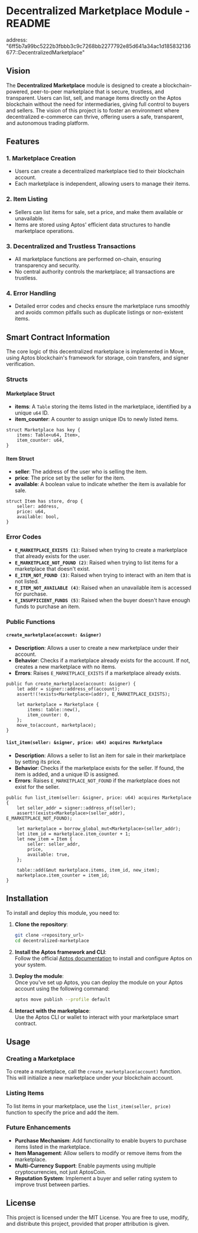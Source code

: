 # Decentralized Marketplace Module - README

address:  "6ff5b7a99bc5222b3fbbb3c9c7268bb2277792e85d641a34ac1d185832136677::DecentralizedMarketplace"

## Vision

The **Decentralized Marketplace** module is designed to create a blockchain-powered, peer-to-peer marketplace that is secure, trustless, and transparent. Users can list, sell, and manage items directly on the Aptos blockchain without the need for intermediaries, giving full control to buyers and sellers. The vision of this project is to foster an environment where decentralized e-commerce can thrive, offering users a safe, transparent, and autonomous trading platform.

## Features

### 1. **Marketplace Creation**
   - Users can create a decentralized marketplace tied to their blockchain account.
   - Each marketplace is independent, allowing users to manage their items.

### 2. **Item Listing**
   - Sellers can list items for sale, set a price, and make them available or unavailable.
   - Items are stored using Aptos' efficient data structures to handle marketplace operations.

### 3. **Decentralized and Trustless Transactions**
   - All marketplace functions are performed on-chain, ensuring transparency and security.
   - No central authority controls the marketplace; all transactions are trustless.

### 4. **Error Handling**
   - Detailed error codes and checks ensure the marketplace runs smoothly and avoids common pitfalls such as duplicate listings or non-existent items.

## Smart Contract Information

The core logic of this decentralized marketplace is implemented in Move, using Aptos blockchain's framework for storage, coin transfers, and signer verification.

### Structs

#### **Marketplace Struct**
- **items**: A `Table` storing the items listed in the marketplace, identified by a unique `u64` ID.
- **item_counter**: A counter to assign unique IDs to newly listed items.

```move
struct Marketplace has key {
    items: Table<u64, Item>,
    item_counter: u64,
}
```

#### **Item Struct**
- **seller**: The address of the user who is selling the item.
- **price**: The price set by the seller for the item.
- **available**: A boolean value to indicate whether the item is available for sale.

```move
struct Item has store, drop {
    seller: address,
    price: u64,
    available: bool,
}
```

### Error Codes
- **`E_MARKETPLACE_EXISTS (1)`**: Raised when trying to create a marketplace that already exists for the user.
- **`E_MARKETPLACE_NOT_FOUND (2)`**: Raised when trying to list items for a marketplace that doesn't exist.
- **`E_ITEM_NOT_FOUND (3)`**: Raised when trying to interact with an item that is not listed.
- **`E_ITEM_NOT_AVAILABLE (4)`**: Raised when an unavailable item is accessed for purchase.
- **`E_INSUFFICIENT_FUNDS (5)`**: Raised when the buyer doesn't have enough funds to purchase an item.

### Public Functions

#### `create_marketplace(account: &signer)`
- **Description**: Allows a user to create a new marketplace under their account.
- **Behavior**: Checks if a marketplace already exists for the account. If not, creates a new marketplace with no items.
- **Errors**: Raises `E_MARKETPLACE_EXISTS` if a marketplace already exists.

```move
public fun create_marketplace(account: &signer) {
    let addr = signer::address_of(account);
    assert!(!exists<Marketplace>(addr), E_MARKETPLACE_EXISTS);

    let marketplace = Marketplace {
        items: table::new(),
        item_counter: 0,
    };
    move_to(account, marketplace);
}
```

#### `list_item(seller: &signer, price: u64) acquires Marketplace`
- **Description**: Allows a seller to list an item for sale in their marketplace by setting its price.
- **Behavior**: Checks if the marketplace exists for the seller. If found, the item is added, and a unique ID is assigned.
- **Errors**: Raises `E_MARKETPLACE_NOT_FOUND` if the marketplace does not exist for the seller.

```move
public fun list_item(seller: &signer, price: u64) acquires Marketplace {
    let seller_addr = signer::address_of(seller);
    assert!(exists<Marketplace>(seller_addr), E_MARKETPLACE_NOT_FOUND);

    let marketplace = borrow_global_mut<Marketplace>(seller_addr);
    let item_id = marketplace.item_counter + 1;
    let new_item = Item {
        seller: seller_addr,
        price,
        available: true,
    };

    table::add(&mut marketplace.items, item_id, new_item);
    marketplace.item_counter = item_id;
}
```

## Installation

To install and deploy this module, you need to:

1. **Clone the repository**:  
   ```bash
   git clone <repository_url>
   cd decentralized-marketplace
   ```

2. **Install the Aptos framework and CLI**:  
   Follow the official [Aptos documentation](https://aptos.dev) to install and configure Aptos on your system.

3. **Deploy the module**:  
   Once you've set up Aptos, you can deploy the module on your Aptos account using the following command:  
   ```bash
   aptos move publish --profile default
   ```

4. **Interact with the marketplace**:  
   Use the Aptos CLI or wallet to interact with your marketplace smart contract.

## Usage

### Creating a Marketplace
To create a marketplace, call the `create_marketplace(account)` function. This will initialize a new marketplace under your blockchain account.

### Listing Items
To list items in your marketplace, use the `list_item(seller, price)` function to specify the price and add the item.

### Future Enhancements
- **Purchase Mechanism**: Add functionality to enable buyers to purchase items listed in the marketplace.
- **Item Management**: Allow sellers to modify or remove items from the marketplace.
- **Multi-Currency Support**: Enable payments using multiple cryptocurrencies, not just AptosCoin.
- **Reputation System**: Implement a buyer and seller rating system to improve trust between parties.

## License

This project is licensed under the MIT License. You are free to use, modify, and distribute this project, provided that proper attribution is given.

